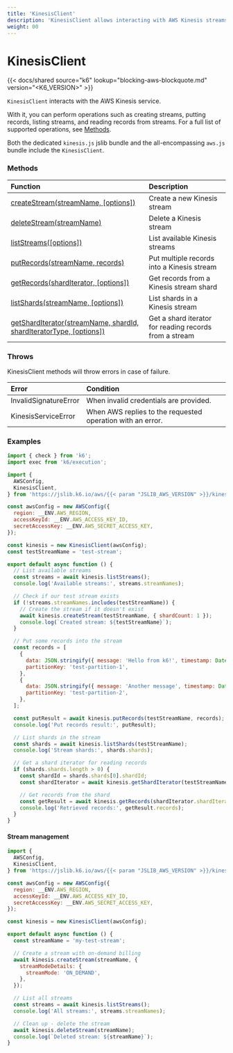 ```yaml
---
title: 'KinesisClient'
description: 'KinesisClient allows interacting with AWS Kinesis streams'
weight: 00
---
```


# KinesisClient

{{< docs/shared source="k6" lookup="blocking-aws-blockquote.md" version="<K6_VERSION>" >}}

`KinesisClient` interacts with the AWS Kinesis service.

With it, you can perform operations such as creating streams, putting records, listing streams, and reading records from streams. For a full list of supported operations, see [Methods](#methods).

Both the dedicated `kinesis.js` jslib bundle and the all-encompassing `aws.js` bundle include the `KinesisClient`.

### Methods

| Function                                                                                                                                                                | Description                                            |
| :---------------------------------------------------------------------------------------------------------------------------------------------------------------------- | :----------------------------------------------------- |
| [createStream(streamName, [options])](https://grafana.com/docs/k6/<K6_VERSION>/javascript-api/jslib/aws/kinesisclient/createstream)                                     | Create a new Kinesis stream                            |
| [deleteStream(streamName)](https://grafana.com/docs/k6/<K6_VERSION>/javascript-api/jslib/aws/kinesisclient/deletestream)                                                | Delete a Kinesis stream                                |
| [listStreams([options])](https://grafana.com/docs/k6/<K6_VERSION>/javascript-api/jslib/aws/kinesisclient/liststreams)                                                   | List available Kinesis streams                         |
| [putRecords(streamName, records)](https://grafana.com/docs/k6/<K6_VERSION>/javascript-api/jslib/aws/kinesisclient/putrecords)                                           | Put multiple records into a Kinesis stream             |
| [getRecords(shardIterator, [options])](https://grafana.com/docs/k6/<K6_VERSION>/javascript-api/jslib/aws/kinesisclient/getrecords)                                      | Get records from a Kinesis stream shard                |
| [listShards(streamName, [options])](https://grafana.com/docs/k6/<K6_VERSION>/javascript-api/jslib/aws/kinesisclient/listshards)                                         | List shards in a Kinesis stream                        |
| [getShardIterator(streamName, shardId, shardIteratorType, [options])](https://grafana.com/docs/k6/<K6_VERSION>/javascript-api/jslib/aws/kinesisclient/getsharditerator) | Get a shard iterator for reading records from a stream |

### Throws

KinesisClient methods will throw errors in case of failure.

| Error                 | Condition                                                  |
| :-------------------- | :--------------------------------------------------------- |
| InvalidSignatureError | When invalid credentials are provided.                     |
| KinesisServiceError   | When AWS replies to the requested operation with an error. |

### Examples

<!-- md-k6:skip -->

```javascript
import { check } from 'k6';
import exec from 'k6/execution';

import {
  AWSConfig,
  KinesisClient,
} from 'https://jslib.k6.io/aws/{{< param "JSLIB_AWS_VERSION" >}}/kinesis.js';

const awsConfig = new AWSConfig({
  region: __ENV.AWS_REGION,
  accessKeyId: __ENV.AWS_ACCESS_KEY_ID,
  secretAccessKey: __ENV.AWS_SECRET_ACCESS_KEY,
});

const kinesis = new KinesisClient(awsConfig);
const testStreamName = 'test-stream';

export default async function () {
  // List available streams
  const streams = await kinesis.listStreams();
  console.log('Available streams:', streams.streamNames);

  // Check if our test stream exists
  if (!streams.streamNames.includes(testStreamName)) {
    // Create the stream if it doesn't exist
    await kinesis.createStream(testStreamName, { shardCount: 1 });
    console.log(`Created stream: ${testStreamName}`);
  }

  // Put some records into the stream
  const records = [
    {
      data: JSON.stringify({ message: 'Hello from k6!', timestamp: Date.now() }),
      partitionKey: 'test-partition-1',
    },
    {
      data: JSON.stringify({ message: 'Another message', timestamp: Date.now() }),
      partitionKey: 'test-partition-2',
    },
  ];

  const putResult = await kinesis.putRecords(testStreamName, records);
  console.log('Put records result:', putResult);

  // List shards in the stream
  const shards = await kinesis.listShards(testStreamName);
  console.log('Stream shards:', shards.shards);

  // Get a shard iterator for reading records
  if (shards.shards.length > 0) {
    const shardId = shards.shards[0].shardId;
    const shardIterator = await kinesis.getShardIterator(testStreamName, shardId, 'TRIM_HORIZON');

    // Get records from the shard
    const getResult = await kinesis.getRecords(shardIterator.shardIterator);
    console.log('Retrieved records:', getResult.records);
  }
}
```

#### Stream management

<!-- md-k6:skip -->

```javascript
import {
  AWSConfig,
  KinesisClient,
} from 'https://jslib.k6.io/aws/{{< param "JSLIB_AWS_VERSION" >}}/kinesis.js';

const awsConfig = new AWSConfig({
  region: __ENV.AWS_REGION,
  accessKeyId: __ENV.AWS_ACCESS_KEY_ID,
  secretAccessKey: __ENV.AWS_SECRET_ACCESS_KEY,
});

const kinesis = new KinesisClient(awsConfig);

export default async function () {
  const streamName = 'my-test-stream';

  // Create a stream with on-demand billing
  await kinesis.createStream(streamName, {
    streamModeDetails: {
      streamMode: 'ON_DEMAND',
    },
  });

  // List all streams
  const streams = await kinesis.listStreams();
  console.log('All streams:', streams.streamNames);

  // Clean up - delete the stream
  await kinesis.deleteStream(streamName);
  console.log(`Deleted stream: ${streamName}`);
}
```
